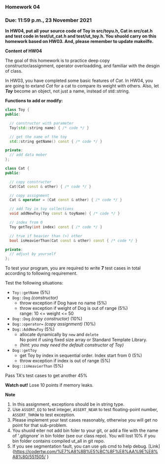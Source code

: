 ### Homework 04

### Due: 11:59 p.m., 23 November 2021

**In HW04, put all your source code of Toy in src/toyu.h, Cat in src/cat.h and test code in test/ut_cat.h and test/ut_toy.h. You shuold carry on this homework based on HW03. And, please remember to update makeilfe.**

**Content of HW04**

The goal of this homework is to practice deep copy constructor/assignment, operator overloadding, and familiar with the desgin of class.

In HW03, you have completed some basic features of *Cat*. In HW04, you are going to extand *Cat* for a cat to compare its weight with others. Also, let ***Toy*** become an object, not just a name, instead of std::string.

**Functions to add or modify:**

```cpp
class Toy {
public:

  // constructor with parameter
  Toy(std::string name) { /* code */ }

  // get the name of the toy
  std::string getName() const { /* code */ }

private:
  // add data meber  
};
```

```cpp
class Cat {
public:

  // copy constructor
  Cat(Cat const & other) { /* code */ }

  // copy assignment
  Cat & operator = (Cat const & other) { /* code */ }

  // add Toy in toy collections
  void addNewToy(Toy const & toyName) { /* code */ }

  // index from 0
  Toy getToy(int index) const { /* code */ }

  // true if heavier than (>) other
  bool isHeavierThan(Cat const & other) const { /* code */ }

private:
  // adjust by yourself
};
```

To test your program, you are required to write **7** test cases in total according to following requirement.

Test the following situations:

- `Toy::getName` (5%)
- `Dog::Dog` *(constructor)*
  - throw exception if Dog have no name (5%)
  - throw exception if weight of Dog is out of range (5%) \
  range: 10 <= weight <= 50
- `Dog::Dog` *(copy constructor)* (10%)
- `Dog::operator=` *(copy assignment)* (10%)
- `Dog::AddNewToy` (5%)
  - allocate dynamically by `new` and `delete` \
  No point if using fixed size array or Standard Template Library.
  - *(hint: you may need the default constructor of Toy)*
- `Dog::getToy`
  - get Toy by index in sequential order. Index start from 0 (5%)
  - throw exception if index is out of range (5%)
- `Dog::isHeavierThan` (5%)

Pass TA's test cases to get another 45%

**Watch out!** Lose 10 points if memory leaks.

**Note**
1. In this assignment, exceptions should be in string type.
2. Use `ASSERT_EQ` to test integer, `ASSERT_NEAR` to test floating-point number, `ASSERT_THROW` to test exception.
3. Please implement your test cases reasonably, otherwise you will get no point for that sub-problem.
4. You shuold eiter not add bin foler to your git, or add a file with the name of '.gitignore' in bin folder (see our class repo). You will lost 10% if you bin folder contains compiled ut_all in git repo.
5. If you see segmentation fault, you can use `gdb` cmd to help debug. [Link]{https://codertw.com/%E7%A8%8B%E5%BC%8F%E8%AA%9E%E8%A8%80/551505/
}

